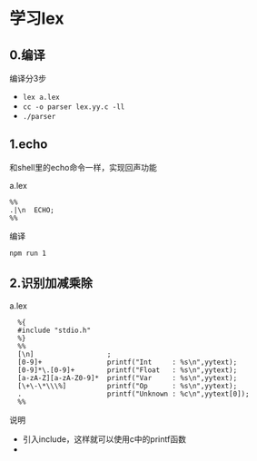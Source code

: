 # 学习lex

## 0.编译

编译分3步

- `lex a.lex`
- `cc -o parser lex.yy.c -ll`
- `./parser`

## 1.echo

和shell里的echo命令一样，实现回声功能

a.lex

```
%%
.|\n  ECHO;
%%
```


编译


```
npm run 1
```

## 2.识别加减乘除


a.lex

```
  %{
  #include "stdio.h"
  %}
  %%
  [\n]                  ;
  [0-9]+                printf("Int     : %s\n",yytext);
  [0-9]*\.[0-9]+        printf("Float   : %s\n",yytext);
  [a-zA-Z][a-zA-Z0-9]*  printf("Var     : %s\n",yytext);
  [\+\-\*\\\%]          printf("Op      : %s\n",yytext);
  .                     printf("Unknown : %c\n",yytext[0]);
  %%
```

说明

- 引入include，这样就可以使用c中的printf函数
- 
